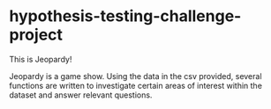 # hypothesis-testing-challenge-project
This is Jeopardy!

Jeopardy is a game show. Using the data in the csv provided, several functions are written to investigate certain areas of interest within the dataset and answer relevant questions.
